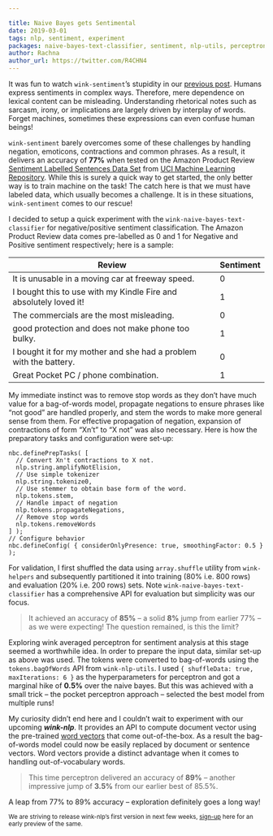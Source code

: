 ```yaml
---

title: Naive Bayes gets Sentimental
date: 2019-03-01
tags: nlp, sentiment, experiment
packages: naive-bayes-text-classifier, sentiment, nlp-utils, perceptron
author: Rachna
author_url: https://twitter.com/R4CHN4
---
```


It was fun to watch `wink-sentiment`’s stupidity in our [previous post](https://winkjs.org/blog/sentimental-ai.html).  Humans express sentiments in complex ways. Therefore, mere dependence on lexical content can be misleading. Understanding rhetorical notes such as sarcasm, irony, or implications are largely driven by interplay of words. Forget machines, sometimes these expressions can even confuse human beings!

`wink-sentiment` barely overcomes some of these challenges by handling negation, emoticons, contractions and common phrases. As a result,  it delivers an accuracy of **77%** when tested on the Amazon Product Review [Sentiment Labelled Sentences Data Set](https://archive.ics.uci.edu/ml/machine-learning-databases/00331/) from [UCI Machine Learning Repository](https://archive.ics.uci.edu/ml/index.php). While this is surely a quick way to get started, the only better way is to train machine on the task! The catch here is that we must have labeled data, which  usually becomes a challenge. It is in these situations, `wink-sentiment` comes to our rescue!

I decided to setup a quick experiment with the `wink-naive-bayes-text-classifier` for negative/positive sentiment classification. The Amazon Product Review data comes  pre-labelled as 0 and 1 for Negative and Positive sentiment respectively; here is a sample:

|Review|Sentiment|
|---|---|
|It is unusable in a moving car at freeway speed.|0|
|I bought this to use with my Kindle Fire and absolutely loved it!|1|
|The commercials are the most misleading.|0|
|good protection and does not make phone too bulky.|1|
|I bought it for my mother and she had a problem with the battery.|0|
|Great Pocket PC / phone combination.|1|

My immediate instinct was to remove stop words as they don’t have much value for a bag-of-words model, propagate negations to ensure phrases like “not good” are handled properly, and stem the words to make more general sense from them. For effective propagation of negation, expansion of contractions of form “Xn’t” to “X not” was also necessary. Here is how the preparatory tasks and configuration were set-up:

<pre><code class="javascript">nbc.definePrepTasks( [
  // Convert Xn't contractions to X not.
  nlp.string.amplifyNotElision,
  // Use simple tokenizer
  nlp.string.tokenize0,
  // Use stemmer to obtain base form of the word.
  nlp.tokens.stem,
  // Handle impact of negation
  nlp.tokens.propagateNegations,
  // Remove stop words
  nlp.tokens.removeWords
] );
// Configure behavior
nbc.defineConfig( { considerOnlyPresence: true, smoothingFactor: 0.5 } );</code></pre>

For validation, I first shuffled the data using `array.shuffle` utility from `wink-helpers` and subsequently partitioned it into training (80% i.e. 800 rows) and evaluation (20% i.e. 200 rows) sets. Note `wink-naive-bayes-text-classifier` has a comprehensive API for evaluation but simplicity was our focus.

> It achieved an accuracy of **85%** – a solid **8%** jump from earlier 77% – as we were expecting! The question remained, is this the limit?

Exploring wink averaged perceptron for sentiment analysis at this stage seemed a worthwhile idea. In order to prepare the input data, similar set-up as above was used. The tokens were converted to bag-of-words using the `tokens.bagOfWords` API from `wink-nlp-utils`. I used `{ shuffleData: true, maxIterations: 6 }` as the hyperparameters for perceptron and  got a marginal hike of **0.5%** over the naive bayes. But this was achieved with a small trick – the pocket perceptron approach – selected the best model from multiple runs!

My curiosity didn’t end here and I couldn’t wait to experiment with  our upcoming ***wink-nlp***. It provides an API to compute document vector using the pre-trained [word vectors](https://en.wikipedia.org/wiki/Word_embedding) that come out-of-the-box. As a result the bag-of-words model could now be easily replaced by document or sentence vectors. Word vectors provide a distinct advantage when it comes to handling out-of-vocabulary words.

> This time perceptron delivered an accuracy of **89%** – another impressive jump of **3.5%** from our earlier best of 85.5%.

A leap from 77% to 89% accuracy – exploration definitely goes a long way!


<small>We are striving to release wink-nlp’s first version in next few weeks, <a href="/blog/naive-bayes-gets-sentimental.html#signup">sign-up</a> here for an early preview of the same.</small>

<meta name="twitter:card" content="summary" />
<meta name="twitter:site" content="@winkjs_org" />
<meta name="twitter:creator" content="@r4chn4" />
<meta property="og:url" content="http://winkjs.org/blog/naive-bayes-gets-sentimental.htmll" />
<meta property="og:title" content="Naive Bayes gets Sentimental" />
<meta property="og:description" content="A quick experiment with the wink-naive-bayes-text-classifier for negative/positive sentiment classification" />
<meta property="og:image" content="https://winkjs.org/images/nbc-sentimental.png" />
